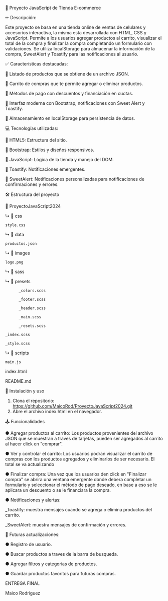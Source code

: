 🛒 Proyecto JavaScript de Tienda E-commerce

✏ Descripción:

Este proyecto se basa en una tienda online de ventas de celulares y accesorios interactiva, la misma esta desarrollada con HTML, CSS y JavaScript. Permite a los usuarios agregar productos al carrito, visualizar el total de la compra y finalizar la compra completando un formulario con validaciones. Se utiliza localStorage para almacenar la información de la compra, SweetAlert y Toastify para las notificaciones al usuario.

✅ Características destacadas:

🔹 Listado de productos que se obtiene de un archivo JSON.

🔹 Carrito de compras que te permite agregar o eliminar productos.

🔹 Métodos de pago con descuentos y financiación en cuotas.

🔹 Interfaz moderna con Bootstrap, notificaciones con Sweet Alert y Toastify.

🔹 Almacenamiento en localStorage para persistencia de datos.

💻 Tecnologías utilizadas:

🔸 HTML5: Estructura del sitio.

🔸 Bootstrap: Estilos y diseños responsivos.

🔸 JavaScript: Lógica de la tienda y manejo del DOM.

🔸 Toastify: Notificaciones emergentes.

🔸 SweetAlert: Notificaciones personalizadas para notificaciones de confirmaciones y errores.

🛠 Estructura del proyecto

📁 ProyectoJavaScript2024

↳ 📁 css
    
    style.css

↳ 📁 data
    
    productos.json

↳ 📁 images
    
    logo.png

↳ 📁 sass

   ↳ 📁 presets
          
          _colors.scss
          
          _footer.scss
          
          _header.scss
          
          _main.scss
          
          _resets.scss
          
    _index.scss
    
    _style.scss

↳ 📁 scripts
    
    main.js

index.html

README.md

🔗 Instalación y uso

1. Clona el repositorio: https://github.com/MaicoRod/ProyectoJavaScript2024.git
2. Abre el archivo index.html en el navegador.

🕹 Funcionalidades

● Agregar productos al carrito:
Los productos provenientes del archivo JSON que se muestran a traves de tarjetas, pueden ser agregados al carrito al hacer click en "comprar".

● Ver y controlar el carrito:
Los usuarios podran visualizar el carrito de compras con los productos agregados y eliminarlos de ser necesario. El total se va actualizando

● Finalizar compra:
Una vez que los usuarios den click en "Finalizar compra" se abrira una ventana emergente donde debera completar un formulario y seleccionar el método de pago deseado, en base a eso se le aplicara un descuento o se le financiara la compra.

● Notificaciones y alertas:

_Toastify: muestra mensajes cuando se agrega o elimina productos del carrito.

_SweetAlert: muestra mensajes de confirmación y errores.

🔁 Futuras actualizaciones:

● Registro de usuario.

● Buscar productos a traves de la barra de busqueda.

● Agregar filtros y categorias de productos.

● Guardar productos favoritos para futuras compras.



ENTREGA FINAL

Maico Rodriguez
